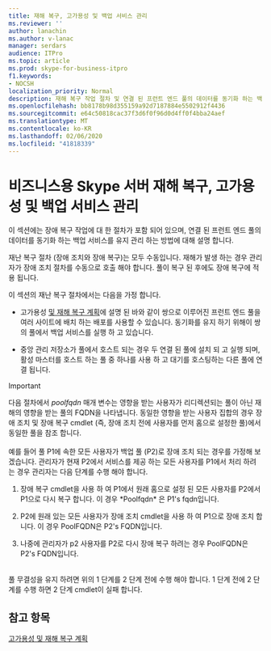 ```yaml
---
title: 재해 복구, 고가용성 및 백업 서비스 관리
ms.reviewer: ''
author: lanachin
ms.author: v-lanac
manager: serdars
audience: ITPro
ms.topic: article
ms.prod: skype-for-business-itpro
f1.keywords:
- NOCSH
localization_priority: Normal
description: 재해 복구 작업 절차 및 연결 된 프런트 엔드 풀의 데이터를 동기화 하는 백업 서비스 유지 관리에 대해 알아봅니다.
ms.openlocfilehash: bb8178b98d355159a92d7187884e5502912f4436
ms.sourcegitcommit: e64c50818cac37f3d6f0f96d0d4ff0f4bba24aef
ms.translationtype: MT
ms.contentlocale: ko-KR
ms.lasthandoff: 02/06/2020
ms.locfileid: "41818339"
---
```

# <a name="managing-skype-for-business-server-disaster-recovery-high-availability-and-backup-service"></a>비즈니스용 Skype 서버 재해 복구, 고가용성 및 백업 서비스 관리

이 섹션에는 장애 복구 작업에 대 한 절차가 포함 되어 있으며, 연결 된 프런트 엔드 풀의 데이터를 동기화 하는 백업 서비스를 유지 관리 하는 방법에 대해 설명 합니다.

재난 복구 절차 (장애 조치와 장애 복구)는 모두 수동입니다. 재해가 발생 하는 경우 관리자가 장애 조치 절차를 수동으로 호출 해야 합니다. 풀이 복구 된 후에도 장애 복구에 적용 됩니다.

이 섹션의 재난 복구 절차에서는 다음을 가정 합니다.

  - 고가용성 [및 재해 복구 계획](../../plan-your-deployment/high-availability-and-disaster-recovery/high-availability-and-disaster-recovery.md)에 설명 된 바와 같이 쌍으로 이루어진 프런트 엔드 풀을 여러 사이트에 배치 하는 배포를 사용할 수 있습니다. 동기화를 유지 하기 위해이 쌍의 풀에서 백업 서비스를 실행 하 고 있습니다.

  - 중앙 관리 저장소가 풀에서 호스트 되는 경우 두 연결 된 풀에 설치 되 고 실행 되며, 활성 마스터를 호스트 하는 풀 중 하나를 사용 하 고 대기를 호스팅하는 다른 풀에 연결 됩니다.

> [!IMPORTANT]
> 다음 절차에서 *poolfqdn* 매개 변수는 영향을 받는 사용자가 리디렉션되는 풀이 아닌 재해의 영향을 받는 풀의 FQDN을 나타냅니다. 동일한 영향을 받는 사용자 집합의 경우 장애 조치 및 장애 복구 cmdlet (즉, 장애 조치 전에 사용자를 먼저 홈으로 설정한 풀)에서 동일한 풀을 참조 합니다.<BR><br>예를 들어 풀 P1에 속한 모든 사용자가 백업 풀 (P2)로 장애 조치 되는 경우를 가정해 보겠습니다. 관리자가 현재 P2에서 서비스를 제공 하는 모든 사용자를 P1에서 처리 하려는 경우 관리자는 다음 단계를 수행 해야 합니다. 
> <OL>
> <LI>
> <P>장애 복구 cmdlet을 사용 하 여 P1에서 원래 홈으로 설정 된 모든 사용자를 P2에서 P1으로 다시 복구 합니다. 이 경우 *Poolfqdn* 은 P1's fqdn입니다.</P>
> <LI>
> <P>P2에 원래 있는 모든 사용자가 장애 조치 cmdlet을 사용 하 여 P1으로 장애 조치 합니다. 이 경우 PoolFQDN은 P2's FQDN입니다.</P>
> <LI>
> <P>나중에 관리자가 p2 사용자를 P2로 다시 장애 복구 하려는 경우 PoolFQDN은 P2's FQDN입니다.</P></LI></OL><br>풀 무결성을 유지 하려면 위의 1 단계를 2 단계 전에 수행 해야 합니다. 1 단계 전에 2 단계를 수행 하면 2 단계 cmdlet이 실패 합니다.


## <a name="see-also"></a>참고 항목

[고가용성 및 재해 복구 계획](../../plan-your-deployment/high-availability-and-disaster-recovery/high-availability-and-disaster-recovery.md) 
  
